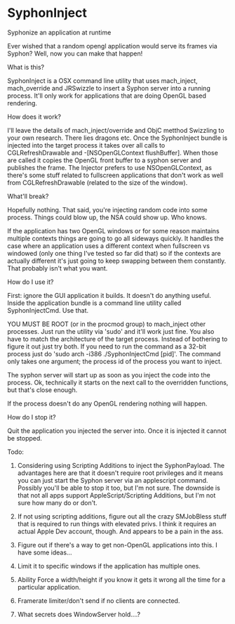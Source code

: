 SyphonInject
============

Syphonize an application at runtime


Ever wished that a random opengl application would serve its frames via Syphon? Well, now you can make that happen!

What is this?


SyphonInject is a OSX command line utility that uses mach_inject, mach_override and JRSwizzle to insert a Syphon 
server into a running process. It'll only work for applications that are doing OpenGL based rendering.


How does it work?

I'll leave the details of mach_inject/override and ObjC metthod Swizzling to your own research. There lies dragons etc.
Once the SyphonInject bundle is injected into the target process it takes over all calls to CGLRefreshDrawable and 
-[NSOpenGLContext flushBuffer]. When those are called it copies the OpenGL front buffer to a syphon server and publishes
the frame. The Injector prefers to use NSOpenGLContext, as there's some stuff related to fullscreen applications that
don't work as well from CGLRefreshDrawable (related to the size of the window).

What'll break?

Hopefully nothing. That said, you're injecting random code into some process. Things could blow up, the NSA could show
up. Who knows.

If the application has two OpenGL windows or for some reason maintains multiple contexts things are going to go all
sideways quickly. It handles the case where an application uses a different context when fullscreen vs windowed 
(only one thing I've tested so far did that) so if the contexts are actually different it's just going to keep swapping
between them constantly. That probably isn't what you want. 

How do I use it?

First: ignore the GUI application it builds. It doesn't do anything useful. Inside the application bundle is a command
line utility called SyphonInjectCmd. Use that.

YOU MUST BE ROOT (or in the procmod group) to mach_inject other processes. Just run the utility via 'sudo' and it'll
work just fine. You also have to match the architecture of the target process. Instead of bothering to figure it out
just try both. If you need to run the command as a 32-bit process just do 'sudo arch -i386 ./SyphonInjectCmd [pid]'.
The command only takes one argument; the process id of the process you want to inject.

The syphon server will start up as soon as you inject the code into the process. Ok, technically it starts on the next
call to the overridden functions, but that's close enough.

If the process doesn't do any OpenGL rendering nothing will happen.

How do I stop it?

Quit the application you injected the server into. Once it is injected it cannot be stopped.


Todo:

1) Considering using Scripting Additions to inject the SyphonPayload. The advantages here are that it doesn't require
   root privileges and it means you can just start the Syphon server via an applescript command. Possibly you'll be able
   to stop it too, but I'm not sure. The downside is that not all apps support AppleScript/Scripting Additions, but I'm
   not sure how many do or don't. 
 
2) If not using scripting additions, figure out all the crazy SMJobBless stuff that is required to run things with
   elevated privs. I think it requires an actual Apple Dev account, though. And appears to be a pain in the ass.
   
3) Figure out if there's a way to get non-OpenGL applications into this. I have some ideas...

4) Limit it to specific windows if the application has multiple ones.

5) Ability Force a width/height if you know it gets it wrong all the time for a particular application.

6) Framerate limiter/don't send if no clients are connected.

7) What secrets does WindowServer hold....?




